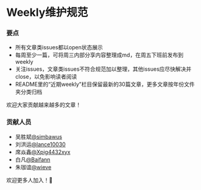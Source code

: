 # Weekly维护规范

### 要点
- 所有文章类issues都以open状态展示
- 每周至少一篇，可将周三内部分享内容整理成md，在周五下班前发布到weekly
- 关注issues，文章类issues不符合规范加以整理，其他issues应尽快解决并close，以免影响读者阅读
- README里的“近期weekly”栏目保留最新的30篇文章，更多文章按年份文件夹分类归档

欢迎大家贡献越来越多的文章！

### 贡献人员
- 吴胜斌[@simbawus](https://github.com/simbawus)
- 刘洪运[@lance10030](https://github.com/lance10030)
- 席焱鑫[@Xpig4432xyx](https://github.com/Xpig4432xyx)
- 白凡[@Baifann](https://github.com/Baifann)
- 朱珈谊[@wieve](https://github.com/wieve)

欢迎更多人加入！👏
